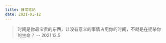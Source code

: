 ```yaml
---
title: 日常笔记
date: 2021-01-12
---
```

<Boxx type='tip' />

> 时间是你最宝贵的东西，让没有意义的事情占用你的时间，不就是在扼杀你的生命？     -- 2021.12.5

